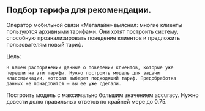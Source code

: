 ## Подбор тарифа для рекомендации.

Оператор мобильной связи «Мегалайн» выяснил: многие клиенты пользуются архивными тарифами. Они хотят построить систему, способную проанализировать поведение клиентов и предложить пользователям новый тариф.

Цель:

    В вашем распоряжении данные о поведении клиентов, которые уже
    перешли на эти тарифы. Нужно построить модель для задачи 
    классификации, которая выберет подходящий тариф. Предобработка 
    данных не понадобится — вы её уже сделали.

Построить модель с максимально большим значением accuracy. Нужно довести долю правильных ответов по крайней мере до 0.75.